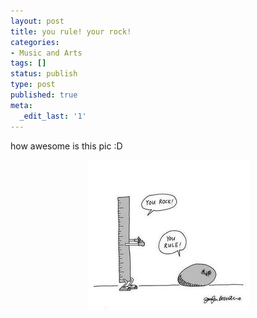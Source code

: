 ```yaml
---
layout: post
title: you rule! your rock!
categories:
- Music and Arts
tags: []
status: publish
type: post
published: true
meta:
  _edit_last: '1'
---
```

how awesome is this pic :D
<p style="text-align: center;"><img class="size-full wp-image-1235  aligncenter" title="rule_rock" src="/img/rule_rock.jpg" alt="" /></p>
